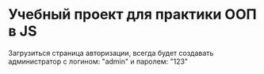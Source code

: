 # Учебный проект для практики ООП в JS
Загрузиться страница авторизации, всегда будет создавать администратор с логином: "admin" и паролем: "123"

